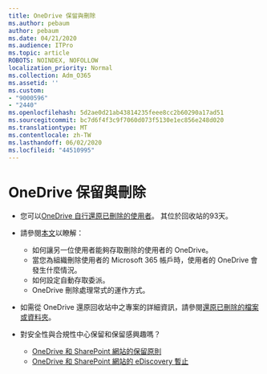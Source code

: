 ```yaml
---
title: OneDrive 保留與刪除
ms.author: pebaum
author: pebaum
ms.date: 04/21/2020
ms.audience: ITPro
ms.topic: article
ROBOTS: NOINDEX, NOFOLLOW
localization_priority: Normal
ms.collection: Adm_O365
ms.assetid: ''
ms.custom:
- "9000596"
- "2440"
ms.openlocfilehash: 5d2ae0d21ab43814235feee8cc2b60290a17ad51
ms.sourcegitcommit: bc7d6f4f3c9f7060d073f5130e1ec856e248d020
ms.translationtype: MT
ms.contentlocale: zh-TW
ms.lasthandoff: 06/02/2020
ms.locfileid: "44510995"
---
```

# <a name="onedrive-retention-and-deletion"></a>OneDrive 保留與刪除

- 您可以[OneDrive 自行還原已刪除的使用者](https://docs.microsoft.com/onedrive/restore-deleted-onedrive)。 其位於回收站的93天。

- 請參閱[本文](https://docs.microsoft.com/onedrive/retention-and-deletion)以瞭解：
    - 如何讓另一位使用者能夠存取刪除的使用者的 OneDrive。
    - 當您為組織刪除使用者的 Microsoft 365 帳戶時，使用者的 OneDrive 會發生什麼情況。
    - 如何設定自動存取委派。
    - OneDrive 刪除處理常式的運作方式。

- 如需從 OneDrive 還原回收站中之專案的詳細資訊，請參閱[還原已刪除的檔案或資料夾](https://support.office.com/article/949ada80-0026-4db3-a953-c99083e6a84f)。

- 對安全性與合規性中心保留和保留感興趣嗎？
    - [OneDrive 和 SharePoint 網站的保留原則](https://docs.microsoft.com/microsoft-365/compliance/retention-policies)
    - [OneDrive 和 SharePoint 網站的 eDiscovery 暫止](https://docs.microsoft.com/office365/securitycompliance/ediscovery-cases#step-4-place-content-locations-on-hold)
